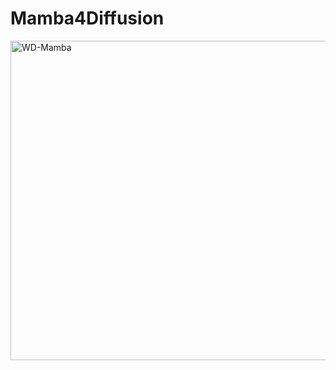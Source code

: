 # Mamba4Diffusion

<img width="511" alt="WD-Mamba" src="https://github.com/user-attachments/assets/9238f799-eeb0-41e9-b5c7-bab54237bdc0">
